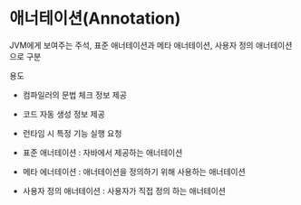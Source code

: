 # 애너테이션(Annotation)

JVM에게 보여주는 주석, 표준 애너테이션과 메타 애너테이션, 사용자 정의 애너테이션으로 구분   

용도
- 컴파일러의 문법 체크 정보 제공
- 코드 자동 생성 정보 제공
- 런타임 시 특정 기능 실행 요청
  
- 표준 애너테이션 : 자바에서 제공하는 애너테이션
- 메타 에너테이션 : 애너테이션을 정의하기 위해 사용하는 애너테이션
- 사용자 정의 애너테이션 : 사용자가 직접 정의 하는 애너테이션
